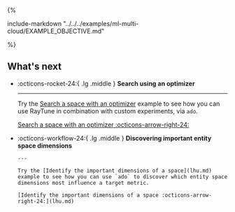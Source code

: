 <!-- markdownlint-disable-next-line first-line-h1 -->
{%

include-markdown "../../../examples/ml-multi-cloud/EXAMPLE_OBJECTIVE.md"

%}

## What's next

<!-- markdownlint-disable line-length -->
<!-- markdownlint-disable-next-line no-inline-html -->
<div class="grid cards" markdown>

- :octicons-rocket-24:{ .lg .middle } __Search using an optimizer__

    ---

    Try the [Search a space with an optimizer](best-configuration-search.md) example to see how you can use RayTune in combination with custom experiments, via `ado`.

    [Search a space with an optimizer :octicons-arrow-right-24:](best-configuration-search.md)

- :octicons-workflow-24:{ .lg .middle } __Discovering important entity space dimensions__

      ---

      Try the [Identify the important dimensions of a space](lhu.md) example to see how you can use `ado` to discover which entity space dimensions most influence a target metric.

      [Identify the important dimensions of a space :octicons-arrow-right-24:](lhu.md)

</div>
<!-- markdownlint-enable line-length -->